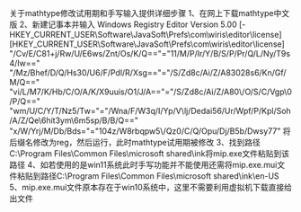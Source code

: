 关于mathtype修改试用期和手写输入提供详细步骤
1、在网上下载mathtype中文版
2、新建记事本并输入
Windows Registry Editor Version 5.00
[-HKEY_CURRENT_USER\Software\JavaSoft\Prefs\com\wiris\editor\license\]
[HKEY_CURRENT_USER\Software\JavaSoft\Prefs\com\wiris\editor\license\]
"/Cv/E/C81+j/Rw/U/E6ws/Znt/Os/K/Q=="="11/M/P/Ir/Y/B/S/P/Pr/Q/L/Ny/T9s4/Iw=="
"/Mz/Bhef/D/Q/Hs30/U6/F/Pdl/R/Xsg=="="/S/Zd8c/Ai/Z/A83028s6/Kn/Gf/M/Q=="
"vi/L/M7/K/Hb/C/O/A/K/X9uuis/O1/J/A=="="/S/Zd8c/Ai/Z/A80\\/O/S/C/Vgp\\0/P/Q=="
"wm/U/C/Y/T/Nz5/Tw="="/Wna/F/W3q/I/Yp/V\\lj/Dedai56/Ur/Wpf/P/Kpl/Soh/A/Z/Qe\\6hit3ym\\6m5sp/B/B/Q=="
"x/W/Yrj/M/Db/Bds="="104z/W8rbqpw5\\/Qz0/C/Q/Opu/Dj/B5b/Dwsy77"
将后缀名修改为reg，然后运行，此时mathtype试用期被修改
3、找到路径C:\Program Files\Common Files\microsoft shared\ink将mip.exe文件粘贴到该路径
4、如若使用的是win11系统此时手写功能并不能使用还需将mip.exe.mui文件粘贴到路径C:\Program Files\Common Files\microsoft shared\ink\en-US\
5、mip.exe.mui文件原本存在于win10系统中，这里不需要利用虚拟机下载直接给出文件
